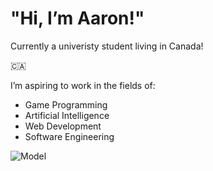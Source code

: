<h1>"Hi, I’m Aaron!"</h1>
<p>Currently a univeristy student living in Canada!</p>🇨🇦
<p>I’m aspiring to work in the fields of:</p>
<ul>
  <li>Game Programming</li>
  <li>Artificial Intelligence</li>
  <li>Web Development</li>
  <li>Software Engineering</li>
</ul>

![Model](https://github.com/ArrowTron27/ArrowTron27/blob/main/rapid%20claps.gif)
<!---
ArrowTron27/ArrowTron27 is a ✨ special ✨ repository because its `README.md` (this file) appears on your GitHub profile.
You can click the Preview link to take a look at your changes.
--->
